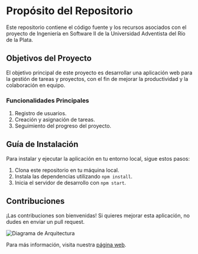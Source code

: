 # Propósito del Repositorio

Este repositorio contiene el código fuente y los recursos asociados con el proyecto de Ingeniería en Software II de la Universidad Adventista del Río de la Plata.

## Objetivos del Proyecto

El objetivo principal de este proyecto es desarrollar una aplicación web para la gestión de tareas y proyectos, con el fin de mejorar la productividad y la colaboración en equipo.

### Funcionalidades Principales

1. Registro de usuarios.
2. Creación y asignación de tareas.
3. Seguimiento del progreso del proyecto.

## Guía de Instalación

Para instalar y ejecutar la aplicación en tu entorno local, sigue estos pasos:

1. Clona este repositorio en tu máquina local.
2. Instala las dependencias utilizando `npm install`.
3. Inicia el servidor de desarrollo con `npm start`.

## Contribuciones

¡Las contribuciones son bienvenidas! Si quieres mejorar esta aplicación, no dudes en enviar un pull request.

![Diagrama de Arquitectura](/images/arquitectura.png)

Para más información, visita nuestra [página web](https://www.ejemplo.com).
